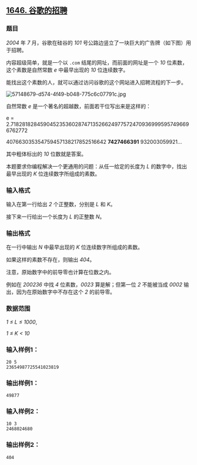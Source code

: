 ## [1646. 谷歌的招聘](https://www.acwing.com/problem/content/1648/)

### 题目

*2004* 年 *7* 月，谷歌在硅谷的 *101* 号公路边竖立了一块巨大的广告牌（如下图）用于招聘。

内容超级简单，就是一个以 `.com` 结尾的网址，而前面的网址是一个 *10* 位素数，这个素数是自然常数 *e* 中最早出现的 *10* 位连续数字。

能找出这个素数的人，就可以通过访问谷歌的这个网站进入招聘流程的下一步。

 ![57148679-d574-4f49-b048-775c6c07791c.jpg](https://cdn.acwing.com/media/article/image/2020/04/18/19_27c24ba281-57148679-d574-4f49-b048-775c6c07791c.jpg)

自然常数 *e* 是一个著名的超越数，前面若干位写出来是这样的：

e = 2.71828182845904523536028747135266249775724709369995957496696762772

407663035354759457138217852516642 **7427466391** 932003059921…

其中粗体标出的 *10* 位数就是答案。

本题要求你编程解决一个更通用的问题：从任一给定的长度为 *L* 的数字中，找出最早出现的 *K* 位连续数字所组成的素数。

### 输入格式

输入在第一行给出 *2* 个正整数，分别是 *L* 和 *K*。

接下来一行给出一个长度为 *L* 的正整数 *N*。

### 输出格式

在一行中输出 *N* 中最早出现的 *K* 位连续数字所组成的素数。

如果这样的素数不存在，则输出 *404*。

注意，原始数字中的前导零也计算在位数之内。

例如在 *200236* 中找 *4* 位素数，*0023* 算是解；但第一位 *2* 不能被当成 *0002* 输出，因为在原始数字中不存在这个 *2* 的前导零。

### 数据范围

*1 ≤ L ≤ 1000*,

*1 ≤ K < 10*

### 输入样例1：

```
20 5
23654987725541023819
```

### 输出样例1：

```
49877
```

### 输入样例2：

```
10 3
2468024680
```

### 输出样例2：

```
404
```
